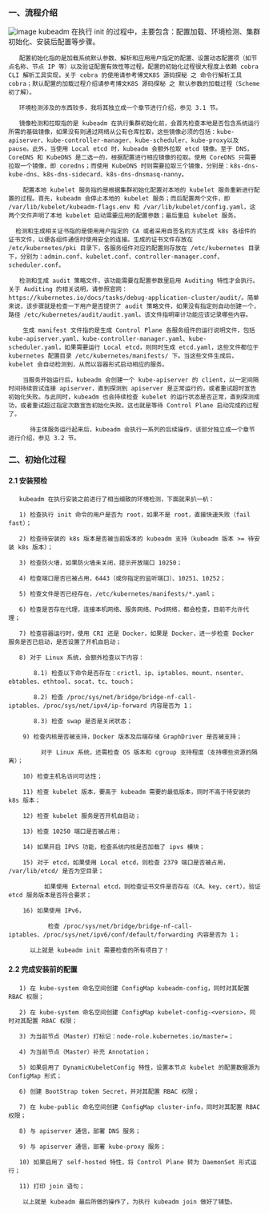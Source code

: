 ### 一、流程介绍

![image](https://user-images.githubusercontent.com/23715258/147734002-3b498368-efe7-4a9a-81da-4631937d05b6.png)
 kubeadm 在执行 init 的过程中，主要包含：配置加载、环境检测、集群初始化、安装后配置等步骤。

       配置初始化指的是加载系统默认参数、解析和应用用户指定的配置、设置动态配置项（如节点名称、节点 IP 等）以及验证配置有效性等过程。配置的初始化过程很大程度上依赖 cobra CLI 解析工具实现，关于 cobra 的使用请参考博文K8S 源码探秘 之 命令行解析工具 cobra；默认配置的加载过程介绍请参考博文K8S 源码探秘 之 默认参数的加载过程（Scheme 初了解）。
    
       环境检测涉及的东西较多，我将其独立成一个章节进行介绍，参见 3.1 节。
    
       镜像检测和拉取指的是 kubeadm 在执行集群初始化前，会首先检查本地是否包含系统运行所需的基础镜像，如果没有则通过网络从公有仓库拉取，这些镜像必须的包括：kube-apiserver、kube-controller-manager、kube-scheduler、kube-proxy以及pause。此外，当使用 Local etcd 时，kubeadm 会额外拉取 etcd 镜像。至于 DNS，CoreDNS 和 KubeDNS 是二选一的，根据配置进行相应镜像的拉取。使用 CoreDNS 只需要拉取一个镜像，即 coredns；而使用 KubeDNS 时则需要拉取三个镜像，分别是：k8s-dns-kube-dns、k8s-dns-sidecard、k8s-dns-dnsmasq-nanny。
       
        配置本地 kubelet 服务指的是根据集群初始化配置对本地的 kubelet 服务重新进行配置的过程。首先，kubeadm 会停止本地的 kubelet 服务；而后配置两个文件，即 /var/lib/kubelet/kubeadm-flags.env 和 /var/lib/kubelet/config.yaml，这两个文件声明了本地 kubelet 启动需要应用的配置参数；最后重启 kubelet 服务。
    
      检测和生成相关证书指的是使用用户指定的 CA 或者采用自签名的方式生成 k8s 各组件的证书文件，以便各组件通信时使用安全的连接。生成的证书文件存放在 /etc/kubernetes/pki 目录下，各服务组件对应的配置则存放在 /etc/kubernetes 目录下，分别为：admin.conf、kubelet.conf、controller-manager.conf、scheduler.conf。
      
       检测和生成 audit 策略文件，该功能需要在配置参数里启用 Auditing 特性才会执行。关于 Auditing 的相关说明，请参照官网：https://kubernetes.io/docs/tasks/debug-application-cluster/audit/。简单来说，该步骤就是检查一下用户是否提供了 audit 策略文件，如果没有指定则自动创建一个，路径 /etc/kubernetes/audit/audit.yaml。该文件指明审计功能应该记录哪些内容。
       
        生成 manifest 文件指的是生成 Control Plane 各服务组件的运行说明文件，包括 kube-apiserver.yaml、kube-controller-manager.yaml、kube-scheduler.yaml，如果需要运行 Local etcd，则同时生成 etcd.yaml，这些文件都位于 kubernetes 配置目录 /etc/kubernetes/manifests/ 下。当这些文件生成后，kubelet 会自动检测到，从而以容器形式启动相应的服务。
        
        当服务开始运行后，kubeadm 会创建一个 kube-apiserver 的 client，以一定间隔时间持续尝试连接 apiserver，直到探测到 apiserver 是正常运行的，或者重试超时宣告初始化失败。与此同时，kubeadm 也会持续检查 kubelet 的运行状态是否正常，直到探测成功，或者重试超过指定次数宣告初始化失败。这也就是等待 Control Plane 启动完成的过程了。
    
          待主体服务运行起来后，kubeadm 会执行一系列的后续操作，该部分独立成一个章节进行介绍，参见 3.2 节。

### 二、初始化过程

#### 2.1  安装预检

       kubeadm 在执行安装之前进行了相当细致的环境检测，下面就来扒一朳：
    
       1) 检查执行 init 命令的用户是否为 root，如果不是 root，直接快速失败（fail fast）；
    
       2) 检查待安装的 k8s 版本是否被当前版本的 kubeadm 支持（kubeadm 版本 >= 待安装 k8s 版本）；
    
       3) 检查防火墙，如果防火墙未关闭，提示开放端口 10250；
    
       4) 检查端口是否已被占用，6443（或你指定的监听端口）、10251、10252；
    
       5) 检查文件是否已经存在，/etc/kubernetes/manifests/*.yaml；
    
       6) 检查是否存在代理，连接本机网络、服务网络、Pod网络，都会检查，目前不允许代理；
    
       7) 检查容器运行时，使用 CRI 还是 Docker，如果是 Docker，进一步检查 Docker 服务是否已启动，是否设置了开机自启动；
    
       8) 对于 Linux 系统，会额外检查以下内容：
    
           8.1) 检查以下命令是否存在：crictl、ip、iptables、mount、nsenter、ebtables、ethtool、socat、tc、touch；
    
           8.2) 检查 /proc/sys/net/bridge/bridge-nf-call-iptables、/proc/sys/net/ipv4/ip-forward 内容是否为 1；
    
           8.3) 检查 swap 是否是关闭状态；
    
        9) 检查内核是否被支持，Docker 版本及后端存储 GraphDriver 是否被支持；
    
             对于 Linux 系统，还需检查 OS 版本和 cgroup 支持程度（支持哪些资源的隔离）；
    
        10) 检查主机名访问可达性；
    
        11) 检查 kubelet 版本，要高于 kubeadm 需要的最低版本，同时不高于待安装的 k8s 版本；
    
        12) 检查 kubelet 服务是否开机自启动；
    
        13) 检查 10250 端口是否被占用；
    
        14) 如果开启 IPVS 功能，检查系统内核是否加载了 ipvs 模块；
    
        15) 对于 etcd，如果使用 Local etcd，则检查 2379 端口是否被占用， /var/lib/etcd/ 是否为空目录；
    
              如果使用 External etcd，则检查证书文件是否存在（CA、key、cert），验证 etcd 服务版本是否符合要求；
    
        16) 如果使用 IPv6，
    
               检查 /proc/sys/net/bridge/bridge-nf-call-iptables、/proc/sys/net/ipv6/conf/default/forwarding 内容是否为 1；
    
          以上就是 kubeadm init 需要检查的所有项目了！

#### 2.2  完成安装前的配置

       1) 在 kube-system 命名空间创建 ConfigMap kubeadm-config，同时对其配置 RBAC 权限；
    
       2) 在 kube-system 命名空间创建 ConfigMap kubelet-config-<version>，同时对其配置 RBAC 权限；
       
       3) 为当前节点（Master）打标记：node-role.kubernetes.io/master=；
    
       4) 为当前节点（Master）补充 Annotation；
    
       5) 如果启用了 DynamicKubeletConfig 特性，设置本节点 kubelet 的配置数据源为 ConfigMap 形式；
    
       6) 创建 BootStrap token Secret，并对其配置 RBAC 权限；
    
       7) 在 kube-public 命名空间创建 ConfigMap cluster-info，同时对其配置 RBAC 权限；
    
       8) 与 apiserver 通信，部署 DNS 服务；
    
       9) 与 apiserver 通信，部署 kube-proxy 服务；
    
       10) 如果启用了 self-hosted 特性，将 Control Plane 转为 DaemonSet 形式运行；
    
       11) 打印 join 语句；
    
        以上就是 kubeadm 最后所做的操作了，为执行 kubeadm join 做好了铺垫。
